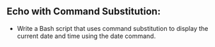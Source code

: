 ## Echo with Command Substitution:

 - Write a Bash script that uses command substitution to display the current date and time using the date command.

